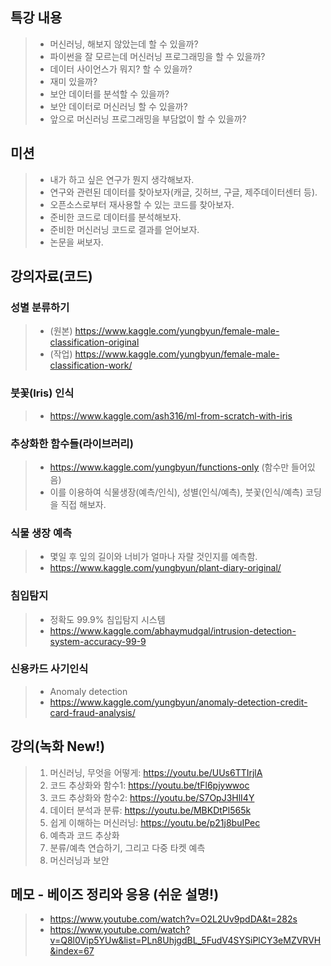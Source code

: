 ## 특강 내용
> * 머신러닝, 해보지 않았는데 할 수 있을까?
> * 파이썬을 잘 모르는데 머신러닝 프로그래밍을 할 수 있을까?
> * 데이터 사이언스가 뭐지? 할 수 있을까?
> * 재미 있을까?
> * 보안 데이터를 분석할 수 있을까?
> * 보안 데이터로 머신러닝 할 수 있을까? 
> * 앞으로 머신러닝 프로그래밍을 부담없이 할 수 있을까?

## 미션 
> * 내가 하고 싶은 연구가 뭔지 생각해보자.
> * 연구와 관련된 데이터를 찾아보자(캐글, 깃허브, 구글, 제주데이터센터 등).
> * 오픈소스로부터 재사용할 수 있는 코드를 찾아보자. 
> * 준비한 코드로 데이터를 분석해보자.
> * 준비한 머신러닝 코드로 결과를 얻어보자.
> * 논문을 써보자. 

## 강의자료(코드)

### 성별 분류하기
> * (원본) https://www.kaggle.com/yungbyun/female-male-classification-original
> * (작업) https://www.kaggle.com/yungbyun/female-male-classification-work/

### 붓꽃(Iris) 인식
> * https://www.kaggle.com/ash316/ml-from-scratch-with-iris

### 추상화한 함수들(라이브러리)
> * https://www.kaggle.com/yungbyun/functions-only (함수만 들어있음) 
> * 이를 이용하여 식물생장(예측/인식), 성별(인식/예측), 붓꽃(인식/예측) 코딩을 직접 해보자. 

### 식물 생장 예측
> * 몇일 후 잎의 길이와 너비가 얼마나 자랄 것인지를 예측함. <br/>
> * https://www.kaggle.com/yungbyun/plant-diary-original/

### 침입탐지
> * 정확도 99.9% 침입탐지 시스템
> * https://www.kaggle.com/abhaymudgal/intrusion-detection-system-accuracy-99-9

### 신용카드 사기인식
> * Anomaly detection 
> * https://www.kaggle.com/yungbyun/anomaly-detection-credit-card-fraud-analysis/

## 강의(녹화 New!)
> 1. 머신러닝, 무엇을 어떻게: https://youtu.be/UUs6TTIrjlA
> 2. 코드 추상화와 함수1: https://youtu.be/tFl6pjywwoc
> 3. 코드 추상화와 함수2: https://youtu.be/S7OpJ3HlI4Y
> 4. 데이터 분석과 분류: https://youtu.be/MBKDtPl565k
> 5. 쉽게 이해하는 머신러닝: https://youtu.be/p21j8buIPec
> 6. 예측과 코드 추상화
> 7. 분류/예측 연습하기, 그리고 다중 타켓 예측
> 8. 머신러닝과 보안 

## 메모 - 베이즈 정리와 응용 (쉬운 설명!)
> * https://www.youtube.com/watch?v=O2L2Uv9pdDA&t=282s
> * https://www.youtube.com/watch?v=Q8l0Vip5YUw&list=PLn8UhjgdBL_5FudV4SYSiPlCY3eMZVRVH&index=67
